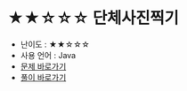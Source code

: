 # ★★☆☆☆ 단체사진찍기
- 난이도 : ★★☆☆☆
- 사용 언어 : Java
- <a href="https://programmers.co.kr/learn/courses/30/lessons/1835">문제 바로가기</a>
- <a href="https://cnu-jinseop.tistory.com/112">풀이 바로가기</a>
